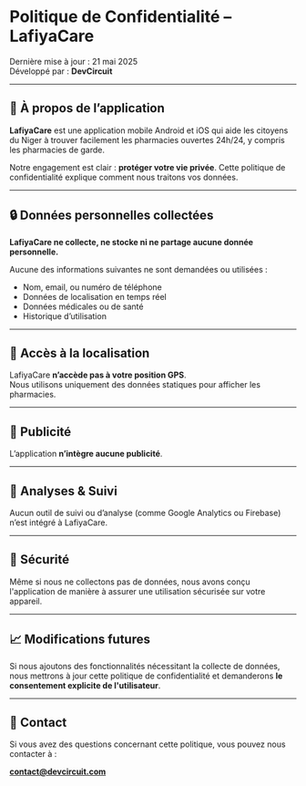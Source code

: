 # Politique de Confidentialité – LafiyaCare

Dernière mise à jour : 21 mai 2025  
Développé par : **DevCircuit**

---

## 📱 À propos de l’application

**LafiyaCare** est une application mobile Android et iOS qui aide les citoyens du Niger à trouver facilement les pharmacies ouvertes 24h/24, y compris les pharmacies de garde.

Notre engagement est clair : **protéger votre vie privée**. Cette politique de confidentialité explique comment nous traitons vos données.

---

## 🔒 Données personnelles collectées

**LafiyaCare ne collecte, ne stocke ni ne partage aucune donnée personnelle.**

Aucune des informations suivantes ne sont demandées ou utilisées :
- Nom, email, ou numéro de téléphone
- Données de localisation en temps réel
- Données médicales ou de santé
- Historique d’utilisation

---

## 📍 Accès à la localisation

LafiyaCare **n’accède pas à votre position GPS**.  
Nous utilisons uniquement des données statiques pour afficher les pharmacies.

---

## 📢 Publicité

L’application **n’intègre aucune publicité**.

---

## 🧠 Analyses & Suivi

Aucun outil de suivi ou d’analyse (comme Google Analytics ou Firebase) n’est intégré à LafiyaCare.

---

## 🔐 Sécurité

Même si nous ne collectons pas de données, nous avons conçu l'application de manière à assurer une utilisation sécurisée sur votre appareil.

---

## 📈 Modifications futures

Si nous ajoutons des fonctionnalités nécessitant la collecte de données, nous mettrons à jour cette politique de confidentialité et demanderons **le consentement explicite de l'utilisateur**.

---

## 📧 Contact

Si vous avez des questions concernant cette politique, vous pouvez nous contacter à :

**contact@devcircuit.com**
